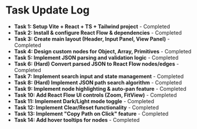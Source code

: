 # Task Update Log

- **Task 1: Setup Vite + React + TS + Tailwind project** - Completed
- **Task 2: Install & configure React Flow & dependencies** - Completed
- **Task 3: Create main layout (Header, Input Panel, View Panel)** - Completed
- **Task 4: Design custom nodes for Object, Array, Primitives** - Completed
- **Task 5: Implement JSON parsing and validation logic** - Completed
- **Task 6: (Hard) Convert parsed JSON to React Flow nodes/edges** - Completed
- **Task 7: Implement search input and state management** - Completed
- **Task 8: (Hard) Implement JSON path search algorithm** - Completed
- **Task 9: Implement node highlighting & auto-pan feature** - Completed
- **Task 10: Add React Flow UI controls (Zoom, FitView)** - Completed
- **Task 11: Implement Dark/Light mode toggle** - Completed
- **Task 12: Implement Clear/Reset functionality** - Completed
- **Task 13: Implement "Copy Path on Click" feature** - Completed
- **Task 14: Add hover tooltips for nodes** - Completed
